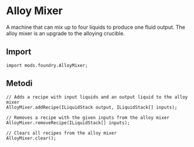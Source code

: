 # Alloy Mixer

A machine that can mix up to four liquids to produce one fluid output. The alloy mixer is an upgrade to the alloying crucible.

## Import
```zenscript
import mods.foundry.AlloyMixer;
```

## Metodi
```zenscript
// Adds a recipe with input liquids and an output liquid to the alloy mixer
AlloyMixer.addRecipe(ILiquidStack output, ILiquidStack[] inputs);

// Removes a recipe with the given inputs from the alloy mixer
AlloyMixer.removeRecipe(ILiquidStack[] inputs);

// Clears all recipes from the alloy mixer
AlloyMixer.clear();
```
